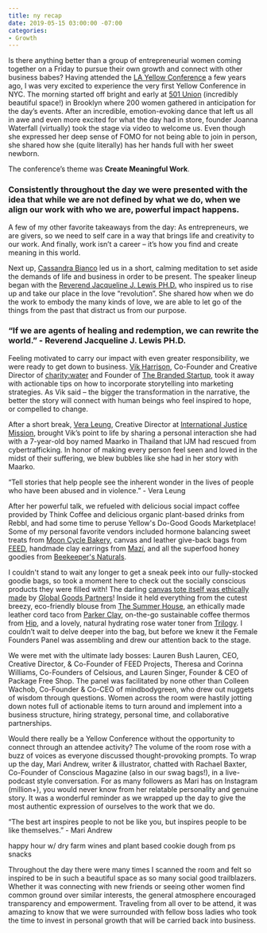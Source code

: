 ```yaml
---
title: ny recap
date: 2019-05-15 03:00:00 -07:00
categories:
- Growth
---
```


Is there anything better than a group of entrepreneurial women coming together on a Friday to pursue their own growth and connect with other business babes? Having attended the [LA Yellow Conference](https://yellowcollective.lpages.co/yellow-conference-2019/) a few years ago, I was very excited to experience the very first Yellow Conference in NYC. The morning started off bright and early at [501 Union](http://www.501union.com/#home) (incredibly beautiful space!) in Brooklyn where 200 women gathered in anticipation for the day’s events. After an incredible, emotion-evoking dance that left us all in awe and even more excited for what the day had in store, founder Joanna Waterfall (virtually) took the stage via video to welcome us. Even though she expressed her deep sense of FOMO for not being able to join in person, she shared how she (quite literally) has her hands full with her sweet newborn. 

The conference’s theme was **Create Meaningful Work**. 

### Consistently throughout the day we were presented with the idea that while we are not defined by what we do, when we align our work with who we are, powerful impact happens. 

A few of my other favorite takeaways from the day: As entrepreneurs, we are givers, so we need to self care in a way that brings life and creativity to our work. And finally, work isn’t a career – it’s how you find and create meaning in this world.

Next up, [Cassandra Bianco](https://www.instagram.com/cnbianco/) led us in a short, calming meditation to set aside the demands of life and business in order to be present. The speaker lineup began with the [Reverend Jacqueline J. Lewis PH.D.](http://www.jacquijlewis.com/) who inspired us to rise up and take our place in the love “revolution”. She shared how when we do the work to embody the many kinds of love, we are able to let go of the things from the past that distract us from our purpose. 

### “If we are agents of healing and redemption, we can rewrite the world.” - Reverend Jacqueline J. Lewis PH.D.

Feeling motivated to carry our impact with even greater responsibility, we were ready to get down to business. [Vik Harrison](https://www.instagram.com/vikharrison/), Co-Founder and Creative Director of [charity:water](https://www.charitywater.org/) and Founder of [The Branded Startup](https://www.thebrandedstartup.com/), took it away with actionable tips on how to incorporate storytelling into marketing strategies. As Vik said – the bigger the transformation in the narrative, the better the story will connect with human beings who feel inspired to hope, or compelled to change. 

After a short break, [Vera Leung](https://www.instagram.com/veraleung/), Creative Director at [International Justice Mission](https://www.ijm.org/), brought Vik’s point to life by sharing a personal interaction she had with a 7-year-old boy named Maarko in Thailand that IJM had rescued from cybertrafficking. In honor of making every person feel seen and loved in the midst of their suffering, we blew bubbles like she had in her story with Maarko. 

“Tell stories that help people see the inherent wonder in the lives of people who have been abused and in violence.” - Vera Leung

After her powerful talk, we refueled with delicious social impact coffee provided by Think Coffee and delicious organic plant-based drinks from Rebbl, and had some time to peruse Yellow's Do-Good Goods Marketplace! Some of my personal favorite vendors included hormone balancing sweet treats from [Moon Cycle Bakery](https://www.mooncyclebakery.com/), canvas and leather give-back bags from [FEED](https://feedprojects.com/), handmade clay earrings from [Mazí](https://www.shopmazi.com/), and all the superfood honey goodies from [Beekeeper's Naturals](https://beekeepersnaturals.com/). 

I couldn't stand to wait any longer to get a sneak peek into our fully-stocked goodie bags, so took a moment here to check out the socially conscious products they were filled with! The darling [canvas tote itself was ethically made](https://yellowco.co/blog/2019/05/10/impact-artisans-world-earn-fair-wage-interview-global-goods-partners/) by [Global Goods Partners](https://globalgoodspartners.org/)! Inside it held everything from the cutest breezy, eco-friendly blouse from [The Summer House](https://thesummerhouse.in/collections/clothing), an ethically made leather cord taco from [Parker Clay](https://www.parkerclay.com/), on-the-go sustainable coffee thermos from [Hip](https://be-hip.com/index.html), and a lovely, natural hydrating rose water toner from [Trilogy](https://www.trilogyproducts.com/us/). I couldn’t wait to delve deeper into the bag, but before we knew it the Female Founders Panel was assembling and drew our attention back to the stage. 

We were met with the ultimate lady bosses: Lauren Bush Lauren, CEO, Creative Director, & Co-Founder of FEED Projects, Theresa and Corinna Williams, Co-Founders of Celsious, and Lauren Singer, Founder & CEO of Package Free Shop. The panel was facilitated by none other than Colleen Wachob, Co-Founder & Co-CEO of mindbodygreen, who drew out nuggets of wisdom through questions. Women across the room were hastily jotting down notes full of actionable items to turn around and implement into a business structure, hiring strategy, personal time, and collaborative partnerships. 

Would there really be a Yellow Conference without the opportunity to connect through an attendee activity? The volume of the room rose with a buzz of voices as everyone discussed thought-provoking prompts. To wrap up the day, Mari Andrew, writer & illustrator, chatted with Rachael Baxter, Co-Founder of Conscious Magazine (also in our swag bags!), in a live-podcast style conversation. For as many followers as Mari has on Instagram (million+), you would never know from her relatable personality and genuine story. It was a wonderful reminder as we wrapped up the day to give the most authentic expression of ourselves to the work that we do.

“The best art inspires people to not be like you, but inspires people to be like themselves.” - Mari Andrew

happy hour w/ dry farm wines and plant based cookie dough from ps snacks

Throughout the day there were many times I scanned the room and felt so inspired to be in such a beautiful space as so many social good trailblazers. Whether it was connecting with new friends or seeing other women find common ground over similar interests, the general atmosphere encouraged transparency and empowerment. Traveling from all over to be attend, it was amazing to know that we were surrounded with fellow boss ladies who took the time to invest in personal growth that will be carried back into business. 